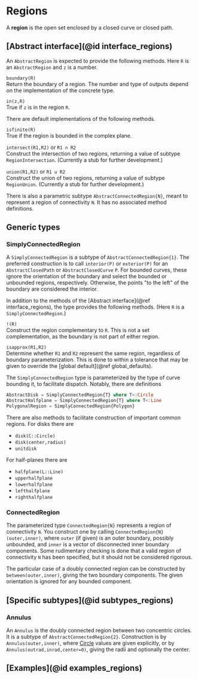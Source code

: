 # Regions

A **region** is the open set enclosed by a closed curve or closed path.

## [Abstract interface](@id interface_regions)

An `AbstractRegion` is expected to provide the following methods. Here `R` is an `AbstractRegion` and `z` is a number.

`boundary(R)`\
Return the boundary of a region. The number and type of outputs depend on the implementation of the concrete type.

`in(z,R)`\
True if `z` is in the region `R`.

There are default implementations of the following methods.

`isfinite(R)`\
True if the region is bounded in the complex plane.

`intersect(R1,R2)` or `R1 ∩ R2`\
Construct the intersection of two regions, returning a value of subtype `RegionIntersection`. (Currently a stub for further development.)

`union(R1,R2)` or `R1 ∪ R2`\
Construct the union of two regions, returning a value of subtype `RegionUnion`. (Currently a stub for further development.)

There is also a parametric subtype `AbstractConnectedRegion{N}`, meant to represent a region of connectivity `N`. It has no associated method definitions.

## Generic types

### SimplyConnectedRegion

A `SimplyConnectedRegion` is a subtype of `AbstractConnectedRegion{1}`. The preferred construction is to call `interior(P)` or `exterior(P)` for an `AbstractClosedPath` or `AbstractClosedCurve` `P`. For bounded curves, these ignore the orientation of the boundary and select the bounded or unbounded regions, respectively. Otherwise, the points "to the left" of the boundary are considered the interior.

In addition to the methods of the [Abstract interface](@ref interface_regions), the type provides the following methods. (Here `R` is a `SimplyConnectedRegion`.)

`!(R)`\
Construct the region complementary to `R`. This is not a set complementation, as the boundary is not part of either region.

`isapprox(R1,R2)`\
Determine whether `R1` and `R2` represent the same region, regardless of boundary parameterization. This is done to within a tolerance that may be given to override the [global default](@ref global_defaults).

The `SimplyConnectedRegion` type is parameterized by the type of curve bounding it, to facilitate dispatch. Notably, there are definitions

```julia
AbstractDisk = SimplyConnectedRegion{T} where T<:Circle
AbstractHalfplane = SimplyConnectedRegion{T} where T<:Line
PolygonalRegion = SimplyConnectedRegion{Polygon}
```

There are also methods to facilitate construction of important common regions. For disks there are

- `disk(C::Circle)`
- `disk(center,radius)`
- `unitdisk`

For half-planes there are

- `halfplane(L::Line)`
- `upperhalfplane`
- `lowerhalfplane`
- `lefthalfplane`
- `righthalfplane`

### ConnectedRegion

The parameterized type `ConnectedRegion{N}` represents a region of connectivity `N`. You construct one by calling `ConnectedRegion{N}(outer,inner)`, where `outer` (if given) is an outer boundary, possibly unbounded, and `inner` is a vector of disconnected inner boundary components. Some rudimentary checking is done that a valid region of connectivity `N` has been specified, but it should not be considered rigorous.

The particular case of a doubly connected region can be constructed by `between(outer,inner)`, giving the two boundary components. The given orientation is ignored for any bounded component.

## [Specific subtypes](@id subtypes_regions)

### Annulus

An `Annulus` is the doubly connected region between two concentric circles. It is a subtype of `AbstractConnectedRegion{2}`. Construction is by `Annulus(outer,inner)`, where [Circle](@ref) values  are given explicitly, or by `Annulus(outrad,inrad,center=0)`, giving the radii and optionally the center.

## [Examples](@id examples_regions)
